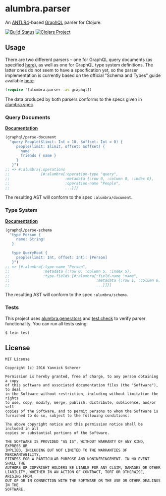 # alumbra.parser

An [ANTLR4][antlr]-based [GraphQL][ql] parser for Clojure.

[![Build Status](https://travis-ci.org/alumbra/alumbra.parser.svg?branch=master)](https://travis-ci.org/alumbra/alumbra.parser)
[![Clojars Project](https://img.shields.io/clojars/v/alumbra/parser.svg)](https://clojars.org/alumbra/parser)

[antlr]: http://www.antlr.org/
[ql]: http://graphql.org/

## Usage

There are two different parsers – one for GraphQL query documents (as specified
[here][query-spec]), as well as one for GraphQL type system definitions. The
latter ones do not seem to have a specification yet, so the parser
implementation is currently based on the official "Schema and Types" guide
available [here][schema-guide].

```clojure
(require '[alumbra.parser :as graphql])
```

The data produced by both parsers conforms to the specs given in
[alumbra.spec][alumbra-spec].

[query-spec]: https://facebook.github.io/graphql/#sec-Appendix-Grammar-Summary
[schema-guide]: http://graphql.org/learn/schema/
[alumbra-spec]: https://github.com/alumbra/alumbra.spec

### Query Documents

__[Documentation](https://alumbra.github.io/alumbra.parser/alumbra.parser.html#var-parse-document)__

```clojure
(graphql/parse-document
  "query People($limit: Int = 10, $offset: Int = 0) {
     people(limit: $limit, offset: $offset) {
       name
       friends { name }
     }
   }")
;; => #:alumbra{:operations
;;              [#:alumbra{:operation-type "query",
;;                         :metadata {:row 0, :column 0, :index 0},
;;                         :operation-name "People",
;;                         ...}]}
```

The resulting AST will conform to the spec `:alumbra/document`.

### Type System

__[Documentation](https://alumbra.github.io/alumbra.parser/alumbra.parser.html#var-parse-schema)__

```clojure
(graphql/parse-schema
  "type Person {
     name: String!
   }

   type QueryRoot {
     people(limit: Int, offset: Int): [Person]
   }")
;; => [#:alumbra{:type-name "Person",
;;               :metadata {:row 0, :column 5, :index 5},
;;               :type-fields [#:alumbra{:field-name "name",
;;                                       :metadata {:row 1, :column 6, :index 20},
;;                                       ...}]}]
```

The resulting AST will conform to the spec `:alumbra/schema`.

### Tests

This project uses [alumbra.generators][gens] and [test.check][tc] to verify
parser functionality. You can run all tests using:

```
$ lein test
```

[gens]: https://github.com/alumbra/alumbra.generators
[tc]: https://github.com/clojure/test.check

## License

```
MIT License

Copyright (c) 2016 Yannick Scherer

Permission is hereby granted, free of charge, to any person obtaining a copy
of this software and associated documentation files (the "Software"), to deal
in the Software without restriction, including without limitation the rights
to use, copy, modify, merge, publish, distribute, sublicense, and/or sell
copies of the Software, and to permit persons to whom the Software is
furnished to do so, subject to the following conditions:

The above copyright notice and this permission notice shall be included in all
copies or substantial portions of the Software.

THE SOFTWARE IS PROVIDED "AS IS", WITHOUT WARRANTY OF ANY KIND, EXPRESS OR
IMPLIED, INCLUDING BUT NOT LIMITED TO THE WARRANTIES OF MERCHANTABILITY,
FITNESS FOR A PARTICULAR PURPOSE AND NONINFRINGEMENT. IN NO EVENT SHALL THE
AUTHORS OR COPYRIGHT HOLDERS BE LIABLE FOR ANY CLAIM, DAMAGES OR OTHER
LIABILITY, WHETHER IN AN ACTION OF CONTRACT, TORT OR OTHERWISE, ARISING FROM,
OUT OF OR IN CONNECTION WITH THE SOFTWARE OR THE USE OR OTHER DEALINGS IN THE
SOFTWARE.
```
